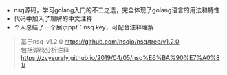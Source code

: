 - nsq源码，学习golang入门的不二之选，完全体现了golang语言的用法和特性
- 代码中加入了理解的中文注释
- 个人总结了一个展示ppt：nsq.key，可配合注释理解

> 基于nsq-v1.2.0  https://github.com/nsqio/nsq/tree/v1.2.0 \
> 包括源码分析注释 https://zyysurely.github.io/2019/04/05/nsq%E6%BA%90%E7%A0%81/